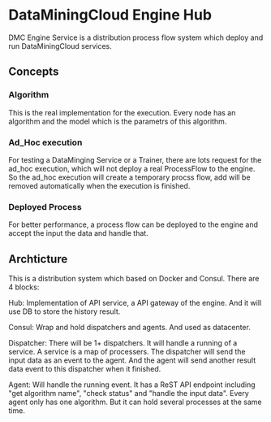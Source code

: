# DataMiningCloud Engine Hub
DMC Engine Service is a distribution process flow system which deploy and run DataMiningCloud services.

## Concepts

### Algorithm

This is the real implementation for the execution. Every node has an algorithm and the model which is the parametrs of this algorithm.

### Ad_Hoc execution
For testing a DataMinging Service or a Trainer, there are lots request for the ad_hoc execution, which will not deploy a real ProcessFlow to the engine. So the ad_hoc execution will create a temporary procss flow, add will be removed automatically when the execution is finished.

### Deployed Process
For better performance, a process flow can be deployed to the engine and accept the input the data and handle that.

## Archticture
This is a distribution system which based on Docker and Consul.
There are 4 blocks:

Hub: Implementation of API service, a API gateway of the engine. And it will use DB to store the history result.

Consul: Wrap and hold dispatchers and agents. And used as datacenter.

Dispatcher: There will be 1+ dispatchers. It will handle a running of a service. A service is a map of processers. The dispatcher will send the input data as an event to the agent. And the agent will send another result data event to this dispatcher when it finished.

Agent: Will handle the running event. It has a ReST API endpoint including "get algorithm name", "check status" and "handle the input data". Every agent only has one algorithm. But it can hold several processes at the same time.

